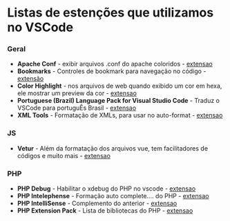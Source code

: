 # Listas de estenções que utilizamos no VSCode

### Geral
- **Apache Conf** - exibir arquivos .conf do apache coloridos - [extensao](https://marketplace.visualstudio.com/items?itemName=mrmlnc.vscode-apache)
- **Bookmarks** - Controles de bookmark para navegação no código - [extensão](https://marketplace.visualstudio.com/items?itemName=alefragnani.Bookmarks)
- **Color Highlight** - nos arquivos de web quando exibido um cor em hexa, ele mostrar um preview da cor - [extensao](https://marketplace.visualstudio.com/items?itemName=naumovs.color-highlight)
- **Portuguese (Brazil) Language Pack for Visual Studio Code** - Traduz o VSCode para portuguÊs Brasil - [extensao](https://marketplace.visualstudio.com/items?itemName=MS-CEINTL.vscode-language-pack-pt-BR)
- **XML Tools** - Formatação de XMLs, para usar no auto-format - [extensao](https://marketplace.visualstudio.com/items?itemName=DotJoshJohnson.xml)

### JS
- **Vetur** - Além da formatação dos arquivos vue, tem facilitadores de códigos e muito mais - [extensao](https://marketplace.visualstudio.com/items?itemName=octref.vetur)

### PHP
 - **PHP Debug** - Habilitar o xdebug do PHP no vscode - [extensao](https://marketplace.visualstudio.com/items?itemName=felixfbecker.php-debug)
 - **PHP Intelephense** - Formação auto complete.... do PHP - [extensao](https://marketplace.visualstudio.com/items?itemName=bmewburn.vscode-intelephense-client)
 - **PHP IntelliSense** - Complemento do anterior - [extensao](https://marketplace.visualstudio.com/items?itemName=felixfbecker.php-intellisense)
 - **PHP Extension Pack** - Lista de bibliotecas do PHP - [extensao](https://marketplace.visualstudio.com/items?itemName=felixfbecker.php-pack)
